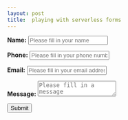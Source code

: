 ```yaml
---
layout: post
title:  playing with serverless forms  
---
```


<form method="post" action="https://www.example.org/" id="example-form-2">
   <p>
       <label for="example-name"><b>Name:</b></label> <input type="text" name="name" id="example-name" placeholder="Please fill in your name" />
   </p>
   <p>
       <label for="example-phone"><b>Phone:</b></label> <input type="tel" name="phone" id="example-phone" placeholder="Please fill in your phone number" />
   </p>
   <p>
       <label for="example-email"><b>Email:</b></label> <input type="email" name="email" id="example-email" placeholder="Please fill in your email address" />
   </p>
   <p>
       <label for="example-message"><b>Message:</b></label> <textarea name="message" id="example-message" placeholder="Please fill in a message"></textarea>
   </p>
   <p>
       <button type="submit">Submit</button>
   </p>
</form>

<script type="text/javascript">
/* <![CDATA[ */
var _leadclient_id = "lc__oUDocZZeDlgM_ch";
var _leadclient_auto_form_inject = true;
/* ]]> */
</script>
<script src="https://code.jquery.com/jquery-latest.min.js"></script>
<script type='text/javascript' src='https://demo.leadclient.net/leadclient.js'></script>
